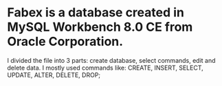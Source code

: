 # Fabex is a database created in MySQL Workbench 8.0 CE from Oracle Corporation.
I divided the file into 3 parts: create database, select commands, edit and delete data.
I mostly used commands like: CREATE, INSERT, SELECT, UPDATE, ALTER, DELETE, DROP;

